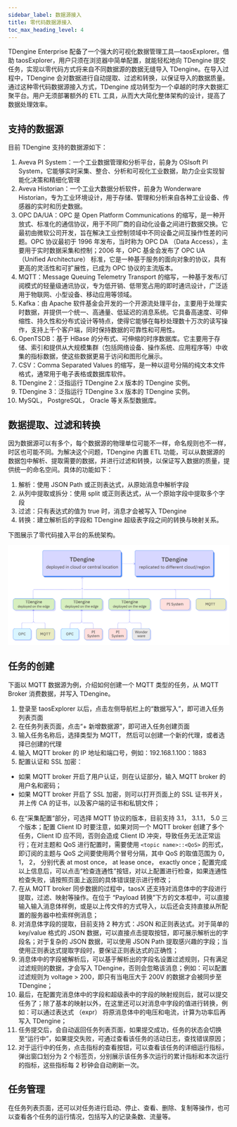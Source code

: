 ```yaml
---
sidebar_label: 数据源接入
title: 零代码数据源接入
toc_max_heading_level: 4
---
```


TDengine Enterprise 配备了一个强大的可视化数据管理工具—taosExplorer。借助 taosExplorer，用户只须在浏览器中简单配置，就能轻松地向 TDengine 提交任务，实现以零代码方式将来自不同数据源的数据无缝导入 TDengine。在导入过程中，TDengine 会对数据进行自动提取、过滤和转换，以保证导入的数据质量。通过这种零代码数据源接入方式，TDengine 成功转型为一个卓越的时序大数据汇聚平台。用户无须部署额外的 ETL 工具，从而大大简化整体架构的设计，提高了数据处理效率。

## 支持的数据源

目前 TDengine 支持的数据源如下：

1. Aveva PI System：一个工业数据管理和分析平台，前身为 OSIsoft PI System，它能够实时采集、整合、分析和可视化工业数据，助力企业实现智能化决策和精细化管理
2. Aveva Historian：一个工业大数据分析软件，前身为 Wonderware Historian，专为工业环境设计，用于存储、管理和分析来自各种工业设备、传感器的实时和历史数据。
3. OPC DA/UA：OPC 是 Open Platform Communications 的缩写，是一种开放式、标准化的通信协议，用于不同厂商的自动化设备之间进行数据交换。它最初由微软公司开发，旨在解决工业控制领域中不同设备之间互操作性差的问题。OPC 协议最初于 1996 年发布，当时称为 OPC DA （Data Access），主要用于实时数据采集和控制；2006 年，OPC 基金会发布了 OPC UA （Unified Architecture） 标准，它是一种基于服务的面向对象的协议，具有更高的灵活性和可扩展性，已成为 OPC 协议的主流版本。
4. MQTT：Message Queuing Telemetry Transport 的缩写，一种基于发布/订阅模式的轻量级通讯协议，专为低开销、低带宽占用的即时通讯设计，广泛适用于物联网、小型设备、移动应用等领域。
5. Kafka：由 Apache 软件基金会开发的一个开源流处理平台，主要用于处理实时数据，并提供一个统一、高通量、低延迟的消息系统。它具备高速度、可伸缩性、持久性和分布式设计等特点，使得它能够在每秒处理数十万次的读写操作，支持上千个客户端，同时保持数据的可靠性和可用性。
6. OpenTSDB：基于 HBase 的分布式、可伸缩的时序数据库。它主要用于存储、索引和提供从大规模集群（包括网络设备、操作系统、应用程序等）中收集的指标数据，使这些数据更易于访问和图形化展示。
7. CSV：Comma Separated Values 的缩写，是一种以逗号分隔的纯文本文件格式，通常用于电子表格或数据库软件。
8. TDengine 2：泛指运行 TDengine 2.x 版本的 TDengine 实例。
9. TDengine 3：泛指运行 TDengine 3.x 版本的 TDengine 实例。
10. MySQL， PostgreSQL， Oracle 等关系型数据库。

## 数据提取、过滤和转换

因为数据源可以有多个，每个数据源的物理单位可能不一样，命名规则也不一样，时区也可能不同。为解决这个问题，TDengine 内置 ETL 功能，可以从数据源的数据包中解析、提取需要的数据，并进行过滤和转换，以保证写入数据的质量，提供统一的命名空间。具体的功能如下：

1. 解析：使用 JSON Path 或正则表达式，从原始消息中解析字段
2. 从列中提取或拆分：使用 split 或正则表达式，从一个原始字段中提取多个字段
3. 过滤：只有表达式的值为 true 时，消息才会被写入 TDengine
4. 转换：建立解析后的字段和 TDengine 超级表字段之间的转换与映射关系。

下图展示了零代码接入平台的系统架构。

![零代码数据接入架构图](./data-in.png)

## 任务的创建

下面以 MQTT 数据源为例，介绍如何创建一个 MQTT 类型的任务，从 MQTT Broker 消费数据，并写入 TDengine。

1. 登录至 taosExplorer 以后，点击左侧导航栏上的“数据写入”，即可进入任务列表页面
2. 在任务列表页面，点击“+ 新增数据源”，即可进入任务创建页面
3. 输入任务名称后，选择类型为 MQTT， 然后可以创建一个新的代理，或者选择已创建的代理
4. 输入 MQTT broker 的 IP 地址和端口号，例如：192.168.1.100：1883
5. 配置认证和 SSL 加密：
  - 如果 MQTT broker 开启了用户认证，则在认证部分，输入 MQTT broker 的用户名和密码；
  - 如果 MQTT broker 开启了 SSL 加密，则可以打开页面上的 SSL 证书开关，并上传 CA 的证书，以及客户端的证书和私钥文件；
6. 在“采集配置“部分，可选择 MQTT 协议的版本，目前支持 3.1， 3.1.1， 5.0 三个版本；配置 Client ID 时要注意，如果对同一个 MQTT broker 创建了多个任务，Client ID 应不同，否则会造成 Client ID 冲突，导致任务无法正常运行；在对主题和 QoS 进行配置时，需要使用 `<topic name>::<QoS>` 的形式，即订阅的主题与 QoS 之间要使用两个冒号分隔，其中 QoS 的取值范围为 0， 1， 2， 分别代表 at most once， at lease once， exactly once；配置完成以上信息后，可以点击“检查连通性”按钮，对以上配置进行检查，如果连通性检查失败，请按照页面上返回的具体错误提示进行修改；
7. 在从 MQTT broker 同步数据的过程中，taosX 还支持对消息体中的字段进行提取，过滤、映射等操作。在位于 “Payload 转换”下方的文本框中，可以直接输入输入消息体样例，或是以上传文件的方式导入，以后还会支持直接从所配置的服务器中检索样例消息；
8. 对消息体字段的提取，目前支持 2 种方式：JSON 和正则表达式。对于简单的 key/value 格式的 JSON 数据，可以直接点击提取按钮，即可展示解析出的字段名；对于复杂的 JSON 数据，可以使用 JSON Path 提取感兴趣的字段；当使用正则表达式提取字段时，要保证正则表达式的正确性；
9. 消息体中的字段被解析后，可以基于解析出的字段名设置过滤规则，只有满足过滤规则的数据，才会写入 TDengine，否则会忽略该消息；例如：可以配置过滤规则为 voltage > 200，即只有当电压大于 200V 的数据才会被同步至 TDengine；
10. 最后，在配置完消息体中的字段和超级表中的字段的映射规则后，就可以提交任务了；除了基本的映射以外，在这里还可以对消息中字段的值进行转换，例如：可以通过表达式 （expr） 将原消息体中的电压和电流，计算为功率后再写入 TDengine；
11. 任务提交后，会自动返回任务列表页面，如果提交成功，任务的状态会切换至“运行中”，如果提交失败，可通过查看该任务的活动日志，查找错误原因；
12. 对于运行中的任务，点击指标的查看按钮，可以查看该任务的详细运行指标，弹出窗口划分为 2 个标签页，分别展示该任务多次运行的累计指标和本次运行的指标，这些指标每 2 秒钟会自动刷新一次。

## 任务管理

在任务列表页面，还可以对任务进行启动、停止、查看、删除、复制等操作，也可以查看各个任务的运行情况，包括写入的记录条数、流量等。